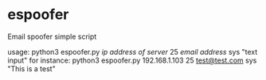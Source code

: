 # espoofer
Email spoofer simple script

usage: python3 espoofer.py *ip address of server* 25 *email address* sys "text input"
for instance:
python3 espoofer.py 192.168.1.103 25 test@test.com sys "This is a test"
